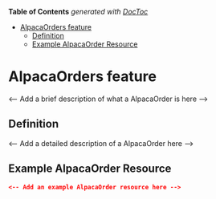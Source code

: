 <!-- START doctoc generated TOC please keep comment here to allow auto update -->
<!-- DON'T EDIT THIS SECTION, INSTEAD RE-RUN doctoc TO UPDATE -->

**Table of Contents** _generated with [DocToc](https://github.com/thlorenz/doctoc)_

- [AlpacaOrders feature](#alpacaorders-feature)
  - [Definition](#definition)
  - [Example AlpacaOrder Resource](#example-alpacaorder-resource)

<!-- END doctoc generated TOC please keep comment here to allow auto update -->

# AlpacaOrders feature

<-- Add a brief description of what a AlpacaOrder is here -->

## Definition

<-- Add a detailed description of a AlpacaOrder here -->

## Example AlpacaOrder Resource

```json
<-- Add an example AlpacaOrder resource here -->
```
